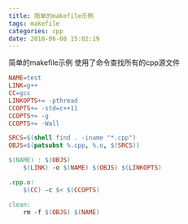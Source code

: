 ```yaml
---
title: 简单的makefile示例
tags: makefile
categories: cpp
date: 2018-06-08 15:02:19
---
```


简单的makefile示例
使用了命令查找所有的cpp源文件

<!-- more -->
```makefile
NAME=test
LINK=g++
CC=gcc
LINKOPTS+= -pthread
CCOPTS+= -std=c++11
CCOPTS+= -g
CCOPTS+= -Wall

SRCS=$(shell find . -iname "*.cpp")
OBJS=$(patsubst %.cpp, %.o, $(SRCS))

$(NAME) : $(OBJS)
	$(LINK) -o $(NAME) $(OBJS) $(LINKOPTS)

.cpp.o:
	$(CC) -c $< $(CCOPTS)

clean:
	rm -f $(OBJS) $(NAME)
```
